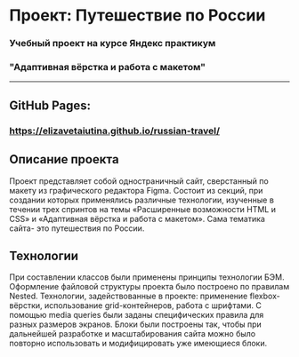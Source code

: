 # Проект: Путешествие по России

### Учебный проект на курсе Яндекс практикум
### "Адаптивная вёрстка и работа с макетом"

---

## GitHub Pages:

### https://elizavetaiutina.github.io/russian-travel/

## Описание проекта

Проект представляет собой одностраничный сайт, сверстанный по макету из графического редактора Figma. Состоит из секций, при создании которых применялись различные технологии, изученные в течении трех спринтов на темы «Расширенные возможности HTML и CSS» и «Адаптивная вёрстка и работа с макетом».
Сама тематика сайта- это путешествия по России. 

## Технологии

При составлении классов были применены принципы технологии БЭМ. Оформление файловой структуры проекта было построено по правилам Nested.
Технологии, задействованные в проекте: применение flexbox-вёрстки, использование grid-контейнеров, работа с шрифтами. С помощью media queries были заданы специфических правила для разных размеров экранов.
Блоки были построены так, чтобы при дальнейшей разработке и масштабирования сайта можно было повторно использовать и модифицировать уже имеющиеся блоки.
